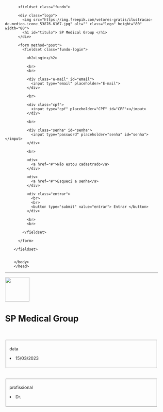<!DOCTYPE html>

<html>
    <head>
        <body>

        
          <fieldset class="fundo">

          <div class="logo">
            <img src="https://img.freepik.com/vetores-gratis/ilustracao-de-medico-icone_53876-6167.jpg" alt="" class="logo" height="80" width="80">
            <h1 id="titulo"> SP Medical Group </h1>
          </div>

          <form method="post">
            <fieldset class="fundo-login">

              <h2>Login</h2>

              <br>
              <br>

              <div class="e-mail" id="email">
                <input type="email" placeholder="E-mail">
              </div>

              <br>

              <div class="cpf">
                <input type="cpf" placeholder="CPF" id="CPF"></imput>
              </div>

              <br>

              <div class="senha" id="senha">
                <input type="password" placeholder="senha" id="senha"></imput>
              </div>

              <br>

              <div>
                <a href="#">Não estou cadastrado</a>
              </div>
              
              <div>
                <a href="#">Esqueci a senha</a>
              </div>
              
              <div class="entrar">
                <br>
                <br>
                <button type="submit" value="entrar"> Entrar </button>
              </div>

              <br>
              <br>

            </fieldset>

          </form>

        </fieldset>


        </body>
        </head>
</html>      

_________________________________________________________________________________________________________________________________________________

  <!DOCTYPE html>
<html>
<head>
<link rel="stylesheet" href="style 3.html" >
</head>


<body>
  <img src="https://img.freepik.com/vetores-gratis/ilustracao-de-medico-icone_53876-6167.jpg" alt="" class="logo" height="80" width="80">
  

  <h1 class="important">SP Medical Group</h1>
  <p class="important">
  <p></p>


<br>
<br>


<fieldset id=”data”>
  <p class="important">data</p>
  <p><li>15/03/2023</p></li>
  </fieldset>

  <br>
  <br>

<fieldset id=”profissional”> 
<p class="important">profissional</p>
<p><li>Dr.</p></li>
</fieldset>

</body>

</html>  

